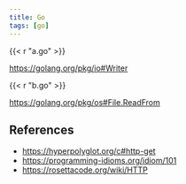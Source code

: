 ```yaml
---
title: Go
tags: [go]
---
```


{{< r "a.go" >}}

<https://golang.org/pkg/io#Writer>

{{< r "b.go" >}}

<https://golang.org/pkg/os#File.ReadFrom>

## References

- <https://hyperpolyglot.org/c#http-get>
- <https://programming-idioms.org/idiom/101>
- <https://rosettacode.org/wiki/HTTP>
